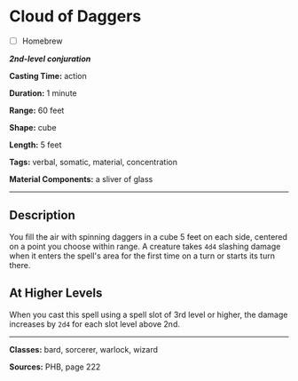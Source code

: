# Cloud of Daggers

- [ ] Homebrew

***2nd-level conjuration***

**Casting Time:** action

**Duration:** 1 minute

**Range:** 60 feet

**Shape:** cube

**Length:** 5 feet

**Tags:** verbal, somatic, material, concentration

**Material Components:** a sliver of glass

---

## Description
You fill the air with spinning daggers in a cube 5 feet on each side, centered on a point you choose within range.
A creature takes `4d4` slashing damage when it enters the spell's area for the first time on a turn or starts its turn there.

## At Higher Levels
When you cast this spell using a spell slot of 3rd level or higher, the damage increases by `2d4` for each slot level above 2nd.

---

**Classes:** bard, sorcerer, warlock, wizard

**Sources:** PHB, page 222
